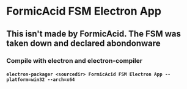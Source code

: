 # FormicAcid FSM Electron App


## This isn't made by FormicAcid. The FSM was taken down and declared abondonware

### Compile with electron and electron-compiler 
#### `electron-packager <sourcedir> FormicAcid FSM Electron App --platform=win32 --arch=x64`
